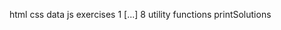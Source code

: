 html
css
data
js
    exercises
        1
        [...]
        8
    utility functions
        printSolutions